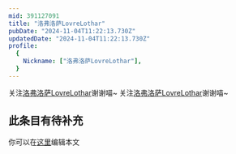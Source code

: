 ```yaml
---
mid: 391127091
title: "洛弗洛萨LovreLothar"
pubDate: "2024-11-04T11:22:13.730Z"
updatedDate: "2024-11-04T11:22:13.730Z"
profile:
  {
    Nickname: ["洛弗洛萨LovreLothar"],
  }
---
```


关注[洛弗洛萨LovreLothar](https://space.bilibili.com/391127091)谢谢喵~ 关注[洛弗洛萨LovreLothar](https://space.bilibili.com/391127091)谢谢喵~

## 此条目有待补充
你可以在[这里](https://github.com/Yuhanawa/VTuber.ICU-Content/edit/master/v/洛弗洛萨LovreLothar/index.md)编辑本文
